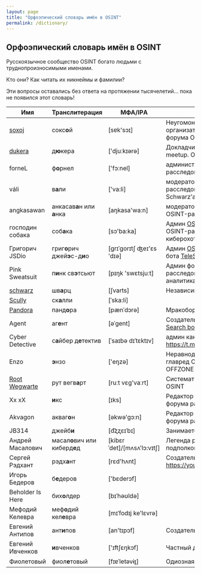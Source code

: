 ```yaml
---
layout: page
title: "Орфоэпический словарь имён в OSINT"
permalink: /dictionary/
---
```


## Орфоэпический словарь имён в OSINT

Русскоязычное сообщество OSINT богато людьми с труднопроизносимыми именами.

Кто они? Как читать их никнеймы и фамилии?

Эти вопросы оставались без ответа на протяжении тысячелетий...
пока не появился этот словарь!

| Имя         | Транслитерация | МФА/IPА | Кто это? | 
| ----------- | ----------------  | --------- | --------- | 
| [soxoj](https://github.com/soxoj)       | сокс**о**й       | [sɐk'sɔɪ] | Неугомонный OSINT-идеолог, организатор митапов и создатель форума OSINT-расследований
| [dukera](https://t.me/dukera_ch)        | д**ю**кера       | ['djuːkɪərə] | Докладчик Moscow OSINT mindset meetup. OSINT-энтузиаст.
| forneL                                  | ф**о**рнел       | ['fɔːnel] | администратор форума OSINT-расследований         |    
| váli                                    | в**а**ли         | ['va:li] | модератор форума OSINT-расследований и форума Schwarz'а, волонтёрские поиски        |    
| angkasawan                              | анкасав**а**н или **а**нка        | [aŋkasa'wa:n] | модератор и квиз-мейкер форума OSINT-расследований | 
| господин собака                         | соб**а**ка                        | [sɔ'ba:ka] | Админ [OSINT CLUB](https://t.me/osint_club_channel) и форума OSINT-расследований. киберохотник. |
| Григорич JSDio                          | григ**о**рич джей**э**с-д**и**о   | [ɡrɪˈɡorɪtʃ ʤeɪ'ɛs 'dɪə] | Админ [OSINT CLUB](https://t.me/osint_club_channel) и создатель бота [TeleSINT](https://t.me/telesint_bot) |
| Pink Sweatsuit                          | п**и**нк св**э**тсьют | [pɪŋk 'swɛtsjuːt] | Админ форума OSINT-расследований. Корпоративная аналитика |
| [schwarz](https://t.me/Schwarz_Osint)   | шв**а**рц        | [ʃvarts] | Независимый OSINT-энтузиаст.        |
| [Scully](https://t.me/bsbjs7283i38jsiwkwkz)   | ск**а**лли | [ˈska:li] | | 
| [Pandora](https://t.me/pandora_intelligence)  |  панд**о**ра   | [pænˈdɔrə] | Мракоборец |
| Agent                                   | аг**е**нт        | [əˈɡent] | Создатель [HowToFind](https://t.me/HowToFind) и [Universal Search bot](https://t.me/UniversalSearchRobot) |  
| Cyber Detective | с**а**йбер д**е**тектив | [ˈsaɪbə dɪˈtɛktɪv] | админ канала https://t.me/cybdetective |
| Enzo                                    | **э**нзо             |['eŋzə] | Неравнодушный к осинту экс-главред CTFNews. Автор легенды OFFZONE | 
| [Root Wegwarte](https://t.me/netstalking_overground)   | рут вегв**а**рт  | [ruːt vɛg'vaːrt] | Систематизация нетсталкинга и OSINT |
| Хx xХ | **и**кс | [ɪks] | Редактор статей OSINT mindset и форума расследований |
| Akvagon | акваг**о**н | [əkwə'gɔ:n] | Редактор статей OSINT mindset и форума расследований |
| JB314            | джейб**и**   | [d͡ʐʐɛɪˈbɪ] | Занимается аналитикой данных |
| Андрей Масалович | масал**о**вич или киберд**е**д | [kibɛrˈdet]/[mʌsʌ'lɔ:vɪtʃ] | Легенда российского сообщества, подполковник ФАПСИ в отставке |
| Сергей Рэдхант | рэдх**а**нт | [rɛd'hʌnt] | Создатель YouTube-канала https://youtube.com/@RussianOSINT | 
| Игорь Бедеров    | б**е**деров  | ['bɛderɔf] |        |   
| Beholder Is Here | бих**о**лдер | [bɪˈhəʊldə] |        |
| Мефодий Келевра  | меф**о**дий кел**е**вра | [mɪˈfodɪj ke'lɛvrə] |     |
| Евгений Антипов | ант**и**пов | [an'tɪpɔf] | Создатель Глаза Бога |
| Евгений Ивченков | **и**вченков | ['ɪftʃɛŋkɔf] | Частный детектив, лицо CyberYozh |
| Фиолетовый       | фиол**е**товый | [fɪɐˈletəvɨɪ̯] | Одиозная виртуальная личность |
